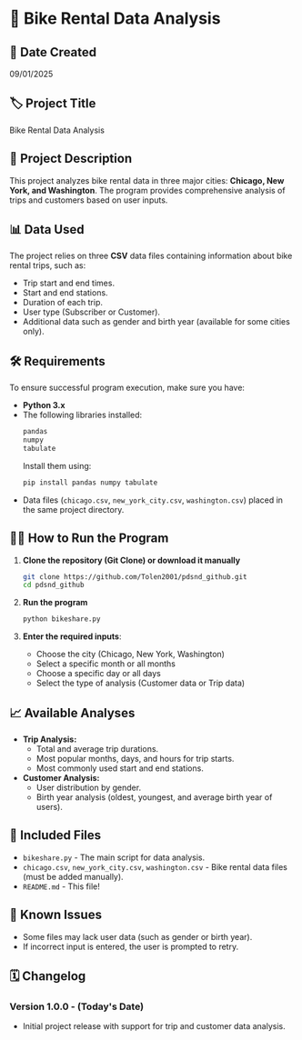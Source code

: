 # 🚀 Bike Rental Data Analysis

## 📅 Date Created

09/01/2025

## 🏷 Project Title

Bike Rental Data Analysis

## 📄 Project Description

This project analyzes bike rental data in three major cities: **Chicago, New York, and Washington**. The program provides comprehensive analysis of trips and customers based on user inputs.

## 📊 Data Used

The project relies on three **CSV** data files containing information about bike rental trips, such as:

- Trip start and end times. 
- Start and end stations.
- Duration of each trip.
- User type (Subscriber or Customer).
- Additional data such as gender and birth year (available for some cities only).

## 🛠 Requirements 

To ensure successful program execution, make sure you have:

- **Python 3.x**
- The following libraries installed:
  ```sh
  pandas
  numpy
  tabulate
  ```
  Install them using:
  ```sh 
  pip install pandas numpy tabulate
  ```
- Data files (`chicago.csv`, `new_york_city.csv`, `washington.csv`) placed in the same project directory.

## 🛠‍🎫 How to Run the Program

1. **Clone the repository (Git Clone) or download it manually**

   ```sh
   git clone https://github.com/Tolen2001/pdsnd_github.git
   cd pdsnd_github
   ```

2. **Run the program**

   ```sh
   python bikeshare.py
   ```

3. **Enter the required inputs**:

   - Choose the city (Chicago, New York, Washington)
   - Select a specific month or all months
   - Choose a specific day or all days
   - Select the type of analysis (Customer data or Trip data)

## 📈 Available Analyses

- **Trip Analysis:**
  - Total and average trip durations.
  - Most popular months, days, and hours for trip starts.
  - Most commonly used start and end stations.
- **Customer Analysis:**
  - User distribution by gender.
  - Birth year analysis (oldest, youngest, and average birth year of users).

## 📂 Included Files

- `bikeshare.py` - The main script for data analysis.
- `chicago.csv`, `new_york_city.csv`, `washington.csv` - Bike rental data files (must be added manually).
- `README.md` - This file!

## 🔧 Known Issues

- Some files may lack user data (such as gender or birth year).
- If incorrect input is entered, the user is prompted to retry.

## 🗓 Changelog

### Version 1.0.0 - (Today's Date)

- Initial project release with support for trip and customer data analysis.

